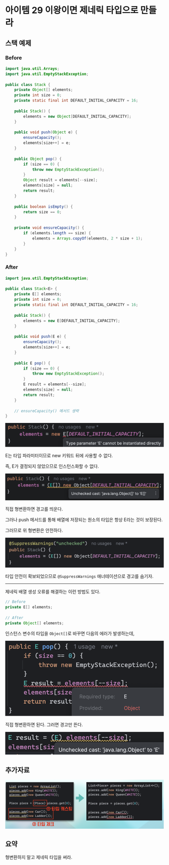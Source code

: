 # 아이템 29 이왕이면 제네릭 타입으로 만들라

## 스택 예제

### Before

```java
import java.util.Arrays;
import java.util.EmptyStackException;

public class Stack {
    private Object[] elements;
    private int size = 0;
    private static final int DEFAULT_INITIAL_CAPACITY = 16;

    public Stack() {
        elements = new Object[DEFAULT_INITIAL_CAPACITY];
    }

    public void push(Object e) {
        ensureCapacity();
        elements[size++] = e;
    }

    public Object pop() {
        if (size == 0) {
            throw new EmptyStackException();
        }
        Object result = elements[--size];
        elements[size] = null;
        return result;
    }

    public boolean isEmpty() {
        return size == 0;
    }

    private void ensureCapacity() {
        if (elements.length == size) {
            elements = Arrays.copyOf(elements, 2 * size + 1);
        }
    }
}
```

### After

```java
import java.util.EmptyStackException;

public class Stack<E> {
    private E[] elements;
    private int size = 0;
    private static final int DEFAULT_INITIAL_CAPACITY = 16;

    public Stack() {
        elements = new E[DEFAULT_INITIAL_CAPACITY];
    }

    public void push(E e) {
        ensureCapacity();
        elements[size++] = e;
    }

    public E pop() {
        if (size == 0) {
            throw new EmptyStackException();
        }
        E result = elements[--size];
        elements[size] = null;
        return result;
    }
    
    // ensureCapacity() 메서드 생략
}
```

![](item29_zeus_01.png)

E는 타입 파라미터이므로 new 키워드 뒤에 사용할 수 없다. 

즉, E가 결정되지 않았으므로 인스턴스화할 수 없다.

![](item29_zeus_02.png)

직접 형변환하면 경고를 띄운다.

그러나 push 메서드를 통해 배열에 저장되는 원소의 타입은 항상 E라는 것이 보장된다.

그러므로 위 형변환은 안전하다. 

![](item29_zeus_03.png)

타입 안전이 확보되었으므로 `@SuppressWarnings` 애너테이션으로 경고를 숨기자.  

---

제네릭 배열 생성 오류를 해결하는 이런 방법도 있다.

```java
// Before
private E[] elements;

// After
private Object[] elements;
```

인스턴스 변수의 타입을 `Object[]`로 바꾸면 다음의 에러가 발생하는데,  

![](item29_zeus_04.png)

직접 형변환하면 된다. 그러면 경고만 뜬다. 

![](item29_zeus_05.png)

## 추가자료

![](item29_zeus_06.png)

## 요약

형변환하지 말고 제네릭 타입을 써라.
